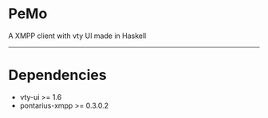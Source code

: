PeMo
====

A XMPP client with vty UI made in Haskell

***

# Dependencies

* vty-ui >= 1.6
* pontarius-xmpp >= 0.3.0.2
